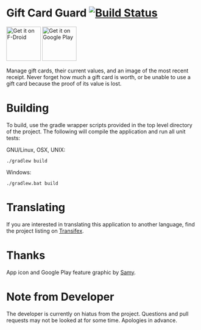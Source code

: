 # Gift Card Guard [![Build Status](https://travis-ci.org/brarcher/gift-card-guard.svg?branch=master)](https://travis-ci.org/brarcher/gift-card-guard)

<a href="https://f-droid.org/repository/browse/?fdid=protect.gift_card_guard" target="_blank">
<img src="https://f-droid.org/badge/get-it-on.png" alt="Get it on F-Droid" height="90"/></a>
<a href="https://play.google.com/store/apps/details?id=protect.gift_card_guard" target="_blank">
<img src="https://play.google.com/intl/en_us/badges/images/generic/en-play-badge.png" alt="Get it on Google Play" height="90"/></a>

Manage gift cards, their current values, and an image of the most recent receipt. Never forget
how much a gift card is worth, or be unable to use a gift card because the proof of its
value is lost.

# Building

To build, use the gradle wrapper scripts provided in the top level directory of the project. The following will
compile the application and run all unit tests:

GNU/Linux, OSX, UNIX:
```
./gradlew build
```

Windows:
```
./gradlew.bat build
```

# Translating

If you are interested in translating this application to another language, find the project listing on [Transifex](https://www.transifex.com/na-243/gift-card-guard).

# Thanks

App icon and Google Play feature graphic by [Samy](https://plus.google.com/+SamyMarBoyTonny91).

# Note from Developer
The developer is currently on hiatus from the project. Questions and pull requests may not be looked at for some time. Apologies in advance.
